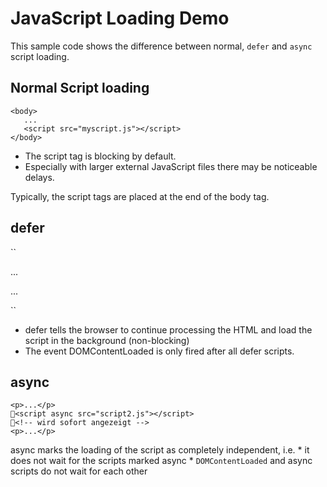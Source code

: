 # JavaScript Loading Demo

This sample code shows the difference between normal, ``defer`` and ``async`` script loading.


## Normal Script loading

```
<body> 
   ...
   <script src="myscript.js"></script>
</body>
```

* The script tag is blocking by default.
* Especially with larger external JavaScript files there may be noticeable delays.

Typically, the script tags are placed at the end of the body tag.


## defer
``
<p>...</p>
<script defer src="script2.js"></script>
<!-- is displayed immediately -->
<p>...</p>
``

* defer tells the browser to continue processing the HTML and load the script in the background (non-blocking)
* The event DOMContentLoaded is only fired after all defer scripts.


## async

```
<p>...</p>
<script async src="script2.js"></script>
<!-- wird sofort angezeigt -->
<p>...</p>
````

async marks the loading of the script as completely independent, i.e.
     * it does not wait for the scripts marked async
     * ``DOMContentLoaded`` and async scripts do not wait for each other

